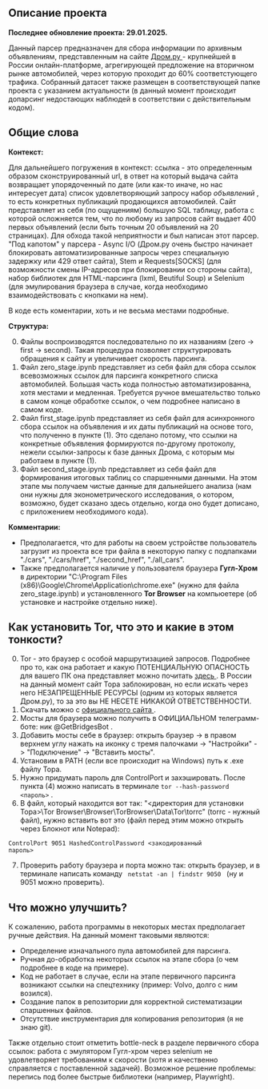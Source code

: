 ## Описание проекта

**Последнее обновление проекта: 29.01.2025.**

Данный парсер предназначен для сбора информации по архивным объявлениям, представленным на сайте <a href="https:/auto.drom.ru/archive/" target="_blank"> Дром.ру </a> - крупнейшей в России онлайн-платформе, агрегирующей предложение на вторичном рынке автомобилей, через которую проходит до 60% соответстующего трафика. Собранный датасет также размещен в соответствующей папке  проекта с указанием актуальности (в данный момент происходит допарсинг недостающих наблюдей в соответствии с действительным кодом).

## Общие слова

**Контекст:**

Для дальнейшего погружения в контекст: ссылка - это определенным образом сконструированный url, в ответ на который выдача сайта возвращает упорядоченный по дате (или как-то иначе, но нас интересует дата) список удовлетворяющий запросу набор _объявлений_ , то есть конкретных публикаций продающихся автомобилей. Сайт представляет из себя (по ощущениям) большую SQL таблицу, работа с которой осложняется тем, что по любому из запросов сайт выдает 400 первых объявлений (если быть точным 20 объявлений на 20 страницах). Для обхода такой неприятности и был написан этот парсер. "Под капотом" у парсера - Async I/O (Дром.ру очень быстро начинает блокировать автоматизированные запросы через специальную задержку или 429 ответ сайта), Stem и Requests[SOCKS] (для возможности смены IP-адресов при блокировании со стороны сайта), набор библиотек для HTML-парсинга (lxml, Beutiful Soup) и Selenium (для эмулирования браузера в случае, когда необходимо взаимодействовать с кнопками на нем).

В коде есть коментарии, хоть и не весьма местами подробные.

**Структура:**

0. Файлы воспроизводятся последовательно по их названиям (zero -> first -> second). Такая процедура позволяет структурировать обращения к сайту и увеличивает скорость парсинга.
1. Файл zero_stage.ipynb представляет из себя файл для сбора ссылок всевозможных ссылок для парсинга конкретного списка автомобилей. Большая часть кода полностью автоматизированна, хотя местами и медленная. Требуется ручное вмешательство только в самом конце обработке ссылок, о чем подробнее написано в самом коде.
2. Файл first_stage.ipynb представляет из себя файл для асинхронного сбора ссылок на объявления и их даты публикаций на основе того, что полученно в пункте (1). Это сделано потому, что ссылки на конкретные объявления формируются по-другому протоколу, нежели ссылки-запросы к базе данных Дрома, с которым мы работаем в пункте (1).
3. Файл second_stage.ipynb представляет из себя файл для формирования итоговых таблиц со спаршенными данными. На этом этапе мы получаем чистые данные для дальнейшего анализа (нам они нужны для эконометрического исследования, о котором, возможно, будет сказано здесь отдельно, когда оно будет дописано, с приложением необходимого кода).

**Комментарии:**

- Предполагается, что для работы на своем устройстве пользователь загрузит из проекта все три файла в некоторую папку с подпапками "./cars", "./cars/href", "./second_href", "./all_cars".
- Также предполагается наличие у пользователя браузера **Гугл-Хром** в директории "C:\Program Files (x86)\Google\Chrome\Application\chrome.exe" (нужно для файла zero_stage.ipynb) и установленного **Tor Browser** на компьюетере (об установке и настройке отдельно ниже).

## Как установить Tor, что это и какие в этом тонкости?

0. Tor - это браузер с особой маршрутизацией запросов. Подробнее про то, как она работает и какую ПОТЕНЦИАЛЬНУЮ ОПАСНОСТЬ для вашего ПК она представляет можно почитать <a href="https://habr.com/ru/articles/357128/" target="_blank"> здесь </a>. В России на данный момент сайт Тора заблокирован, но если искать через него НЕЗАПРЕЩЕННЫЕ РЕСУРСЫ (одним из которых является Дром.ру), то за это вы НЕ НЕСЕТЕ НИКАКОЙ ОТВЕТСТВЕННОСТИ.
1. Скачать можно с <a href="https://www.torproject.org/" target="_blank"> официального сайта </a>.
2. Мосты для браузера можно получить в ОФИЦИАЛЬНОМ телеграмм-боте: ник @GetBridgesBot .
3. Добавить мосты себе в браузер: открыть браузер -> в правом верхнем углу нажать на иконку с тремя палочками -> "Настройки" -> "Подключение" -> "Вставить мосты".
4. Установим в PATH (если все происходит на Windows) путь к .exe файлу Тора.
5. Нужно придумать пароль для ControlPort и захэшировать. После пункта (4) можно написать в терминале <code>tor --hash-password <пароль></code> .
6. В файл, который находится вот так: "<директория для установки Тора>\Tor Browser\Browser\TorBrowser\Data\Tor\torrc" (torrc - нужный файл), нужно вставить вот это (файл перед этим можно открыть через Блокнот или Notepad):

<code>ControlPort 9051
HashedControlPassword <закодированный пароль></code>

7. Проверить работу браузера и порта можно так: открыть браузер, и в терминале написать команду <code> netstat -an | findstr 9050 </code> (ну и 9051 можно проверить).

## Что можно улучшить?

К сожалению, работа программы в некоторых местах предполагает ручные действия. На данный момент таковыми являются:

- Определение изначального пула автомобилей для парсинга.
- Ручная до-обработка некоторых ссылок на этапе сбора (о чем подробнее в коде на примере).
- Код не работает в случае, если на этапе первичного парсинга возникают ссылки на спецтехнику (пример: Volvo, долго с ним возился).
- Создание папок в репозитории для корректной систематизации спаршенных файлов.
- Отсутствие инструментария для копирования репозитория (я не знаю git).

Также отдельно стоит отметить bottle-neck в разделе первичного сбора ссылок: работа с эмулятором Гугл-хром через selenium не удовлетворяет требованиям к скорости (хотя и качественно справляется с поставленной задачей). Возможное решение проблемы: перепись под более быстрые библиотеки (например, Playwright).
